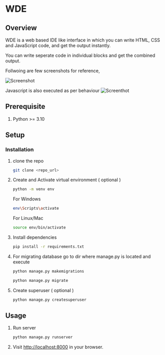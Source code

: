 # WDE

## Overview

WDE is a web based IDE like interface in which you can write HTML, CSS and JavaScript code, and get the output instantly.

You can write seperate code in individual blocks and get the combined output.

Follwoing are few screenshots for reference,

![Screenshot](/static/img/sc1.png)

Javascript is also executed as per behaviour
![Screenthot](/static/img/sc2.png)

## Prerequisite

1. Python >= 3.10

## Setup

### Installation
1. clone the repo
    ```sh
    git clone <repo_url>
    ```
2. Create and Activate virtual environment ( optional )
    ```sh
    python -m venv env
    ```
    For Windows
    ```sh
    env\Scripts\activate
    ```
    For Linux/Mac
    ```sh
    source env/bin/activate
    ```

3. Install dependencies
    ```sh
    pip install -r requirements.txt
    ```

4. For migrating database go to dir where manage.py is located and execute

     ```sh
    python manage.py makemigrations
    ```

    ```sh
    python manage.py migrate
    ```
   
5. Create superuser ( optional )

    ```sh
    python manage.py createsuperuser
    ```

## Usage

1. Run server

    ```sh
    python manage.py runserver
    ```

2. Visit [http://localhost:8000](http:127.0.0.1:8000) in your browser.


